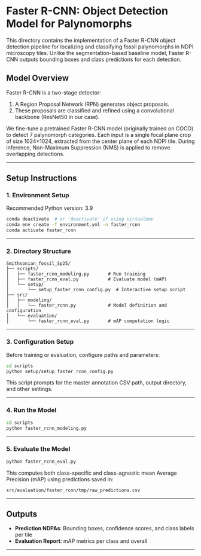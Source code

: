 # Faster R-CNN: Object Detection Model for Palynomorphs

This directory contains the implementation of a Faster R-CNN object detection pipeline for localizing and classifying fossil palynomorphs in NDPI microscopy tiles. Unlike the segmentation-based baseline model, Faster R-CNN outputs bounding boxes and class predictions for each detection.

## Model Overview

Faster R-CNN is a two-stage detector:

1. A Region Proposal Network (RPN) generates object proposals.
2. These proposals are classified and refined using a convolutional backbone (ResNet50 in our case).

We fine-tune a pretrained Faster R-CNN model (originally trained on COCO) to detect 7 palynomorph categories. Each input is a single focal plane crop of size 1024×1024, extracted from the center plane of each NDPI tile. During inference, Non-Maximum Suppression (NMS) is applied to remove overlapping detections.

---

## Setup Instructions

### 1. Environment Setup

Recommended Python version: 3.9

```bash
conda deactivate  # or 'deactivate' if using virtualenv
conda env create -f environment.yml -n faster_rcnn
conda activate faster_rcnn
```

---

### 2. Directory Structure

```
Smithsonian_fossil_Sp25/
├── scripts/
│   ├── faster_rcnn_modeling.py       # Run training
│   ├── faster_rcnn_eval.py           # Evaluate model (mAP)
│   └── setup/
│       └── setup_faster_rcnn_config.py  # Interactive setup script
├── src/
│   ├── modeling/
│   │   └── faster_rcnn.py            # Model definition and configuration
│   └── evaluation/
│       └── faster_rcnn_eval.py       # mAP computation logic
```

---

### 3. Configuration Setup

Before training or evaluation, configure paths and parameters:

```bash
cd scripts
python setup/setup_faster_rcnn_config.py
```

This script prompts for the master annotation CSV path, output directory, and other settings.

---

### 4. Run the Model

```bash
cd scripts
python faster_rcnn_modeling.py
```

---

### 5. Evaluate the Model

```bash
python faster_rcnn_eval.py
```

This computes both class-specific and class-agnostic mean Average Precision (mAP) using predictions saved in:

```
src/evaluation/faster_rcnn/tmp/raw_predictions.csv
```

---

## Outputs

* **Prediction NDPAs**: Bounding boxes, confidence scores, and class labels per tile
* **Evaluation Report**: mAP metrics per class and overall

---
